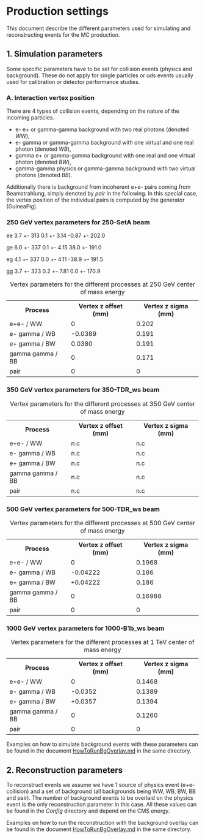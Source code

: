 
# Production settings

This document describe the different parameters used for simulating and reconstructing events for the MC production.

## 1. Simulation parameters

Some specific parameters have to be set for collision events (physics and background). These do not apply for single particles or uds events usually used for calibration or detector performance studies.

### A. Interaction vertex position

There are 4 types of collision events, depending on the nature of the incoming particles.

- e- e+ or gamma-gamma background with two real photons (denoted *WW*),
- e- gamma or gamma-gamma background with one virtual and one real photon (denoted *WB*),
- gamma e+ or gamma-gamma background with one real and one virtual photon (denoted *BW*),
- gamma-gamma physics or gamma-gamma background with two virtual photons (denoted *BB*).

Additionally there is background from incoherent e+e- pairs coming from Beamstrahlung, simply denoted by *pair* in the following. In this special case, the vertex position of the individual pairs is computed by the generator (GuineaPig).

### 250 GeV vertex parameters for 250-SetA beam


ee      3.7 +- 313         0.1 +-  3.14     -0.87 +- 202.0

ge      6.0 +- 337         0.1 +- 4.15      38.0 +- 191.0

eg      4.1 +- 337         0.0 +- 4.11     -38.9 +- 191.5

gg      3.7 +- 323         0.2 +- 7.81        0.0 +- 170.9

<table>
  <tr> <th> Process </th><th> Vertex z offset (mm) </th><th> Vertex z sigma (mm) </th></tr>
  <tr> <td> e+e- / WW         </td><td>  0                      </td><td> 0.202           </td></tr>
  <tr> <td> e- gamma / WB     </td><td> -0.0389                 </td><td> 0.191           </td></tr>
  <tr> <td> e+ gamma / BW     </td><td>  0.0380                 </td><td> 0.191           </td></tr>
  <tr> <td> gamma gamma / BB  </td><td>  0                      </td><td> 0.171           </td></tr>
  <tr> <td> pair              </td><td>  0                      </td><td> 0               </td></tr>
  <caption>Vertex parameters for the different processes at 250 GeV center of mass energy</caption>
</table>

### 350 GeV vertex parameters for 350-TDR_ws beam

<table>
  <tr> <th> Process </th><th> Vertex z offset (mm) </th><th> Vertex z sigma (mm) </th></tr>
  <tr> <td> e+e- / WW         </td><td> n.c                    </td><td> n.c             </td></tr>
  <tr> <td> e- gamma / WB     </td><td> n.c	                   </td><td> n.c             </td></tr>
  <tr> <td> e+ gamma / BW     </td><td> n.c                    </td><td> n.c             </td></tr>
  <tr> <td> gamma gamma / BB  </td><td> n.c                    </td><td> n.c             </td></tr>
  <tr> <td> pair              </td><td> n.c                    </td><td> n.c             </td></tr>
  <caption>Vertex parameters for the different processes at 350 GeV center of mass energy</caption>
</table>

### 500 GeV vertex parameters for 500-TDR_ws beam

<table>
  <tr> <th> Process </th><th> Vertex z offset (mm) </th><th> Vertex z sigma (mm) </th></tr>
  <tr> <td> e+e- / WW         </td><td> 0                    </td><td> 0.1968            </td></tr>
  <tr> <td> e- gamma / WB     </td><td> -0.04222	           </td><td> 0.186             </td></tr>
  <tr> <td> e+ gamma / BW     </td><td> +0.04222             </td><td> 0.186             </td></tr>
  <tr> <td> gamma gamma / BB  </td><td> 0                    </td><td> 0.16988           </td></tr>
  <tr> <td> pair              </td><td> 0                    </td><td> 0                 </td></tr>
  <caption>Vertex parameters for the different processes at 500 GeV center of mass energy</caption>
</table>

### 1000 GeV vertex parameters for 1000-B1b_ws beam

<table>
  <tr> <th> Process </th><th> Vertex z offset (mm) </th><th> Vertex z sigma (mm) </th></tr>
  <tr> <td> e+e- / WW         </td><td> 0                    </td><td> 0.1468          </td></tr>
  <tr> <td> e- gamma / WB     </td><td> -0.0352	             </td><td> 0.1389          </td></tr>
  <tr> <td> e+ gamma / BW     </td><td> +0.0357              </td><td> 0.1394          </td></tr>
  <tr> <td> gamma gamma / BB  </td><td> 0                    </td><td> 0.1260          </td></tr>
  <tr> <td> pair              </td><td> 0                    </td><td> 0               </td></tr>
  <caption>Vertex parameters for the different processes at 1 TeV center of mass energy</caption>
</table>

Examples on how to simulate background events with these parameters can be found in the document [HowToRunBgOverlay.md](HowToRunBgOverlay.md) in the same directory.

## 2. Reconstruction parameters

To reconstruct events we assume we have 1 source of physics event (e+e- collision) and a set of background (all backgrounds being WW, WB, BW, BB and pair).
The number of background events to be overlaid on the physics event is the only reconstruction parameter in this case. All these values can be found in the *Config* directory and depend on the CMS energy.

Examples on how to run the reconstruction with the background overlay can be found in the document [HowToRunBgOverlay.md](HowToRunBgOverlay.md) in the same directory.
